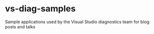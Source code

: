 # vs-diag-samples
Sample applications used by the Visual Studio diagnostics team for blog posts and talks
